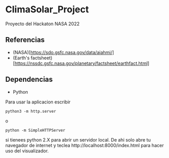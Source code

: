 # ClimaSolar_Project
Proyecto del Hackaton NASA 2022

## Referencias
* (NASA)[https://sdo.gsfc.nasa.gov/data/aiahmi/]
* (Earth's factsheet)[https://nssdc.gsfc.nasa.gov/planetary/factsheet/earthfact.html]

## Dependencias
* Python

Para usar la aplicacion escribir
```
python3 -m http.server
```
o

```
python -m SimpleHTTPServer
```
si tienees python 2.X para abrir un servidor local. De ahi solo abre tu navegador de internet y teclea http://localhost:8000/index.html para hacer uso del visualizador.

